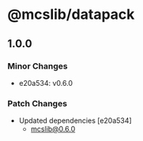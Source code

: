 # @mcslib/datapack

## 1.0.0

### Minor Changes

- e20a534: v0.6.0

### Patch Changes

- Updated dependencies [e20a534]
  - mcslib@0.6.0
